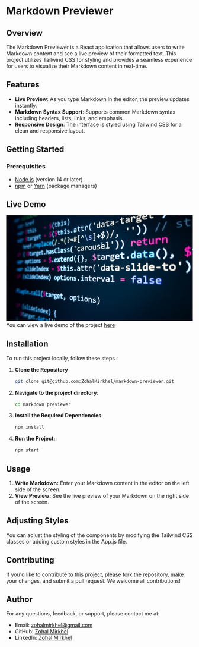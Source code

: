 # Markdown Previewer

## Overview

The Markdown Previewer is a React application that allows users to write Markdown content and see a live preview of their formatted text. This project utilizes Tailwind CSS for styling and provides a seamless experience for users to visualize their Markdown content in real-time.

## Features

- **Live Preview**: As you type Markdown in the editor, the preview updates instantly.
- **Markdown Syntax Support**: Supports common Markdown syntax including headers, lists, links, and emphasis.
- **Responsive Design**: The interface is styled using Tailwind CSS for a clean and responsive layout.


## Getting Started

### Prerequisites

- [Node.js](https://nodejs.org/) (version 14 or later)
- [npm](https://www.npmjs.com/) or [Yarn](https://classic.yarnpkg.com/en/) (package managers)


## Live Demo

![alt text](image.png)
You can view a live demo of the project [here](https://quote-machine--quote-machine-p.netlify.app/)


## Installation
To run this project locally, follow these steps :

1. **Clone the Repository**

   ```bash
   git clone git@github.com:ZohalMirkhel/markdown-previewer.git
   ```

2. **Navigate to the project directory**:
   ```bash
   cd markdown previewer
   ```

3. **Install the Required Dependencies**:
   ```bash
   npm install
   ```

4. **Run the Project:**:
   ```bash
   npm start
   ```

## Usage

1. **Write Markdown:** Enter your Markdown content in the editor on the left side of the screen.
2. **View Preview:** See the live preview of your Markdown on the right side of the screen.

## Adjusting Styles

You can adjust the styling of the components by modifying the Tailwind CSS classes or adding custom styles in the App.js file.

## Contributing

If you'd like to contribute to this project, please fork the repository, make your changes, and submit a pull request. We welcome all contributions!

## Author

For any questions, feedback, or support, please contact me at:
- Email: [zohalmirkhel@gmail.com](mailto:zohalmirkhel@gmail.com)
- GitHub: [Zohal Mirkhel](https://github.com/ZohalMirkhel)
- LinkedIn: [Zohal Mirkhel](https://www.linkedin.com/in/zohal-mirkhel-840a7530a/)